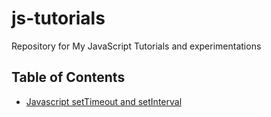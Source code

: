 # js-tutorials
 Repository for My JavaScript Tutorials and experimentations

## Table of Contents
- [Javascript setTimeout and setInterval](/js-intervals/)